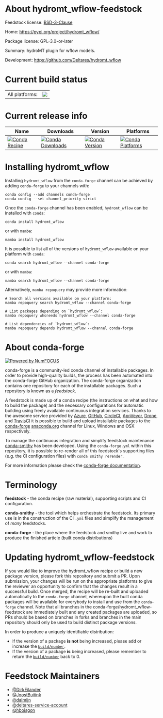 About hydromt_wflow-feedstock
=============================

Feedstock license: [BSD-3-Clause](https://github.com/conda-forge/hydromt_wflow-feedstock/blob/main/LICENSE.txt)

Home: https://pypi.org/project/hydromt_wflow/

Package license: GPL-3.0-or-later

Summary: hydroMT plugin for wflow models.

Development: https://github.com/Deltares/hydromt_wflow

Current build status
====================


<table><tr><td>All platforms:</td>
    <td>
      <a href="https://dev.azure.com/conda-forge/feedstock-builds/_build/latest?definitionId=12801&branchName=main">
        <img src="https://dev.azure.com/conda-forge/feedstock-builds/_apis/build/status/hydromt_wflow-feedstock?branchName=main">
      </a>
    </td>
  </tr>
</table>

Current release info
====================

| Name | Downloads | Version | Platforms |
| --- | --- | --- | --- |
| [![Conda Recipe](https://img.shields.io/badge/recipe-hydromt_wflow-green.svg)](https://anaconda.org/conda-forge/hydromt_wflow) | [![Conda Downloads](https://img.shields.io/conda/dn/conda-forge/hydromt_wflow.svg)](https://anaconda.org/conda-forge/hydromt_wflow) | [![Conda Version](https://img.shields.io/conda/vn/conda-forge/hydromt_wflow.svg)](https://anaconda.org/conda-forge/hydromt_wflow) | [![Conda Platforms](https://img.shields.io/conda/pn/conda-forge/hydromt_wflow.svg)](https://anaconda.org/conda-forge/hydromt_wflow) |

Installing hydromt_wflow
========================

Installing `hydromt_wflow` from the `conda-forge` channel can be achieved by adding `conda-forge` to your channels with:

```
conda config --add channels conda-forge
conda config --set channel_priority strict
```

Once the `conda-forge` channel has been enabled, `hydromt_wflow` can be installed with `conda`:

```
conda install hydromt_wflow
```

or with `mamba`:

```
mamba install hydromt_wflow
```

It is possible to list all of the versions of `hydromt_wflow` available on your platform with `conda`:

```
conda search hydromt_wflow --channel conda-forge
```

or with `mamba`:

```
mamba search hydromt_wflow --channel conda-forge
```

Alternatively, `mamba repoquery` may provide more information:

```
# Search all versions available on your platform:
mamba repoquery search hydromt_wflow --channel conda-forge

# List packages depending on `hydromt_wflow`:
mamba repoquery whoneeds hydromt_wflow --channel conda-forge

# List dependencies of `hydromt_wflow`:
mamba repoquery depends hydromt_wflow --channel conda-forge
```


About conda-forge
=================

[![Powered by
NumFOCUS](https://img.shields.io/badge/powered%20by-NumFOCUS-orange.svg?style=flat&colorA=E1523D&colorB=007D8A)](https://numfocus.org)

conda-forge is a community-led conda channel of installable packages.
In order to provide high-quality builds, the process has been automated into the
conda-forge GitHub organization. The conda-forge organization contains one repository
for each of the installable packages. Such a repository is known as a *feedstock*.

A feedstock is made up of a conda recipe (the instructions on what and how to build
the package) and the necessary configurations for automatic building using freely
available continuous integration services. Thanks to the awesome service provided by
[Azure](https://azure.microsoft.com/en-us/services/devops/), [GitHub](https://github.com/),
[CircleCI](https://circleci.com/), [AppVeyor](https://www.appveyor.com/),
[Drone](https://cloud.drone.io/welcome), and [TravisCI](https://travis-ci.com/)
it is possible to build and upload installable packages to the
[conda-forge](https://anaconda.org/conda-forge) [anaconda.org](https://anaconda.org/)
channel for Linux, Windows and OSX respectively.

To manage the continuous integration and simplify feedstock maintenance
[conda-smithy](https://github.com/conda-forge/conda-smithy) has been developed.
Using the ``conda-forge.yml`` within this repository, it is possible to re-render all of
this feedstock's supporting files (e.g. the CI configuration files) with ``conda smithy rerender``.

For more information please check the [conda-forge documentation](https://conda-forge.org/docs/).

Terminology
===========

**feedstock** - the conda recipe (raw material), supporting scripts and CI configuration.

**conda-smithy** - the tool which helps orchestrate the feedstock.
                   Its primary use is in the construction of the CI ``.yml`` files
                   and simplify the management of *many* feedstocks.

**conda-forge** - the place where the feedstock and smithy live and work to
                  produce the finished article (built conda distributions)


Updating hydromt_wflow-feedstock
================================

If you would like to improve the hydromt_wflow recipe or build a new
package version, please fork this repository and submit a PR. Upon submission,
your changes will be run on the appropriate platforms to give the reviewer an
opportunity to confirm that the changes result in a successful build. Once
merged, the recipe will be re-built and uploaded automatically to the
`conda-forge` channel, whereupon the built conda packages will be available for
everybody to install and use from the `conda-forge` channel.
Note that all branches in the conda-forge/hydromt_wflow-feedstock are
immediately built and any created packages are uploaded, so PRs should be based
on branches in forks and branches in the main repository should only be used to
build distinct package versions.

In order to produce a uniquely identifiable distribution:
 * If the version of a package **is not** being increased, please add or increase
   the [``build/number``](https://docs.conda.io/projects/conda-build/en/latest/resources/define-metadata.html#build-number-and-string).
 * If the version of a package **is** being increased, please remember to return
   the [``build/number``](https://docs.conda.io/projects/conda-build/en/latest/resources/define-metadata.html#build-number-and-string)
   back to 0.

Feedstock Maintainers
=====================

* [@DirkEilander](https://github.com/DirkEilander/)
* [@JoostBuitink](https://github.com/JoostBuitink/)
* [@dalmijn](https://github.com/dalmijn/)
* [@deltares-service-account](https://github.com/deltares-service-account/)
* [@hboisgon](https://github.com/hboisgon/)

